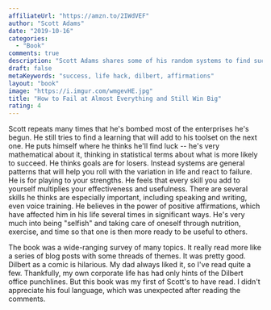 ```yaml
---
affiliateUrl: "https://amzn.to/2IWdVEF"
author: "Scott Adams"
date: "2019-10-16"
categories:
  - "Book"
comments: true
description: "Scott Adams shares some of his random systems to find success in life" 
draft: false
metaKeywords: "success, life hack, dilbert, affirmations"
layout: "book"
image: "https://i.imgur.com/wmgevHE.jpg"
title: "How to Fail at Almost Everything and Still Win Big"
rating: 4
---
```


Scott repeats many times that he's bombed most of the enterprises he's begun.  He still tries to find a learning that will add to his toolset on the next one.  He puts himself where he thinks he'll find luck -- he's very mathematical about it, thinking in statistical terms about what is more likely to succeed.  He thinks goals are for losers.  Instead systems are general patterns that will help you roll with the variation in life and react to failure.  He is for playing to your strengths.  He feels that every skill you add to yourself multiplies your effectiveness and usefulness.  There are several skills he thinks are especially important, including speaking and writing, even voice training. He believes in the power of positive affirmations, which have affected him in his life several times in significant ways.  He's very much into being "selfish" and taking care of oneself through nutrition, exercise, and time so that one is then more ready to be useful to others.  

The book was a wide-ranging survey of many topics.  It really read more like a series of blog posts with some threads of themes. It was pretty good.  Dilbert as a comic is hilarious.  My dad always liked it, so I've read quite a few.  Thankfully, my own corporate life has had only hints of the Dilbert office punchlines. But this book was my first of Scott's to have read. I didn't appreciate his foul language, which was unexpected after reading the comments.
